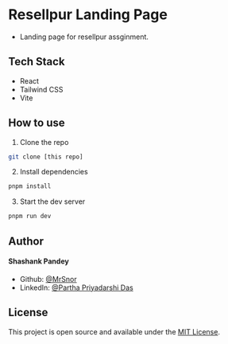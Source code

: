 
# Resellpur Landing Page
- Landing page for resellpur assginment.

## Tech Stack

- React
- Tailwind CSS
- Vite

## How to use

1. Clone the repo

``` bash
git clone [this repo]
```

2. Install dependencies

``` bash
pnpm install
```

3. Start the dev server

``` bash
pnpm run dev
```

## Author

#### Shashank Pandey

- Github: [@MrSnor](https://github.com/shashank-iter)
- LinkedIn: [@Partha Priyadarshi Das](https://www.linkedin.com/in/shashank---pandey/)


## License

This project is open source and available under the [MIT License](LICENSE).
